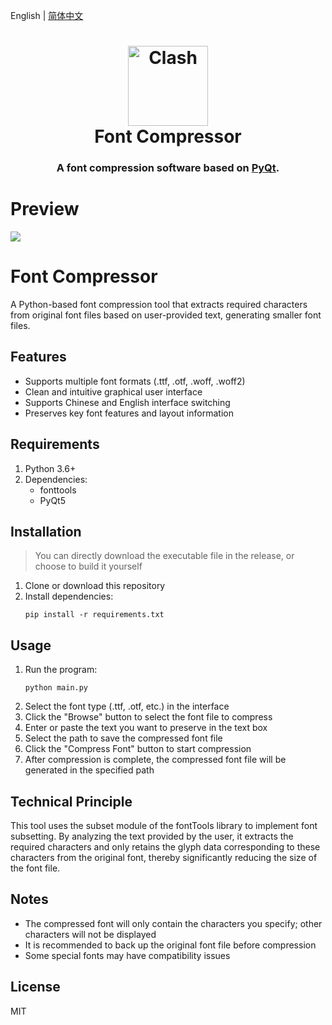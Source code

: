 English | [简体中文](README.zh-CN.md)

<h1 align="center">
  <img src="https://cdn.jsdelivr.net/gh/binwenwu/picgo_02/img/icon%2017.05.53.png" alt="Clash" width="128" />
  <br>
Font Compressor
  <br>
</h1>
<h3 align="center">
A font compression software based on <a href="https://wiki.python.org/moin/PyQt">PyQt</a>.
</h3>


# Preview
![](https://cdn.jsdelivr.net/gh/binwenwu/picgo_02/img/20250518170744.png)


# Font Compressor
A Python-based font compression tool that extracts required characters from original font files based on user-provided text, generating smaller font files.

## Features

- Supports multiple font formats (.ttf, .otf, .woff, .woff2)
- Clean and intuitive graphical user interface
- Supports Chinese and English interface switching
- Preserves key font features and layout information

## Requirements

1. Python 3.6+
2. Dependencies:
   - fonttools
   - PyQt5

## Installation
> You can directly download the executable file in the release, or choose to build it yourself
1. Clone or download this repository
2. Install dependencies:
   ```
   pip install -r requirements.txt
   ```

## Usage

1. Run the program:
   ```
   python main.py
   ```
2. Select the font type (.ttf, .otf, etc.) in the interface
3. Click the "Browse" button to select the font file to compress
4. Enter or paste the text you want to preserve in the text box
5. Select the path to save the compressed font file
6. Click the "Compress Font" button to start compression
7. After compression is complete, the compressed font file will be generated in the specified path

## Technical Principle

This tool uses the subset module of the fontTools library to implement font subsetting. By analyzing the text provided by the user, it extracts the required characters and only retains the glyph data corresponding to these characters from the original font, thereby significantly reducing the size of the font file.

## Notes

- The compressed font will only contain the characters you specify; other characters will not be displayed
- It is recommended to back up the original font file before compression
- Some special fonts may have compatibility issues

## License

MIT 
